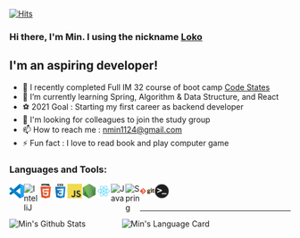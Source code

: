 [![Hits](https://hits.seeyoufarm.com/api/count/incr/badge.svg?url=https%3A%2F%2Fgithub.com%2Fnmin11%2Fhit-counter&count_bg=%2379C83D&title_bg=%23555555&icon=&icon_color=%23E7E7E7&title=hits&edge_flat=false)](https://hits.seeyoufarm.com)

### Hi there, I'm Min. I using the nickname [Loko](https://loko1124.tistory.com/)

## I'm an aspiring developer!

- 🏫 I recently completed Full IM 32 course of boot camp [Code States](https://www.codestates.com/)
- 🌱 I’m currently learning Spring, Algorithm & Data Structure, and React
- ⚽️ 2021 Goal : Starting my first career as backend developer
- 👯 I'm looking for colleagues to join the study group
- 📫 How to reach me : nmin1124@gmail.com
- ⚡ Fun fact : I love to read book and play computer game

### Languages and Tools:

<img align="left" alt="Visual Studio Code" width="26px" src="https://raw.githubusercontent.com/github/explore/80688e429a7d4ef2fca1e82350fe8e3517d3494d/topics/visual-studio-code/visual-studio-code.png" />
<img align="left" alt="IntelliJ" width="26px" src="https://user-images.githubusercontent.com/75058239/130307240-e1bb8f63-9068-46e1-993a-cb0c4b38be2d.png" />
<img align="left" alt="HTML5" width="26px" src="https://raw.githubusercontent.com/github/explore/80688e429a7d4ef2fca1e82350fe8e3517d3494d/topics/html/html.png" />
<img align="left" alt="CSS3" width="26px" src="https://raw.githubusercontent.com/github/explore/80688e429a7d4ef2fca1e82350fe8e3517d3494d/topics/css/css.png" />
<img align="left" alt="JavaScript" width="26px" src="https://raw.githubusercontent.com/github/explore/80688e429a7d4ef2fca1e82350fe8e3517d3494d/topics/javascript/javascript.png" />
<img align="left" alt="Node.js" width="26px" src="https://raw.githubusercontent.com/github/explore/80688e429a7d4ef2fca1e82350fe8e3517d3494d/topics/nodejs/nodejs.png" />
<img align="left" alt="React" width="26px" src="https://raw.githubusercontent.com/github/explore/80688e429a7d4ef2fca1e82350fe8e3517d3494d/topics/react/react.png" />
<img align="left" alt="Java" width="26px" src="https://user-images.githubusercontent.com/75058239/130308850-689243dc-6aaf-461f-96a9-91bb7e864a75.png" />
<img align="left" alt="Spring" width="26px" src="https://user-images.githubusercontent.com/75058239/130307244-f6ed206a-523e-47b2-b713-2eb8d24507b1.jpg" />
<img align="left" alt="Git" width="26px" src="https://raw.githubusercontent.com/github/explore/80688e429a7d4ef2fca1e82350fe8e3517d3494d/topics/git/git.png" />
<img align="left" alt="Terminal" width="26px" src="https://raw.githubusercontent.com/github/explore/80688e429a7d4ef2fca1e82350fe8e3517d3494d/topics/terminal/terminal.png" />

</br>
</br>

---

<img align="left" width="40%" height="135px" alt="Min's Github Stats" src="https://github-readme-stats.vercel.app/api?username=nmin11&show_icons=true&hide_border=true&theme=cobalt"/>

<img align="left" width="40%" height="135px" alt="Min's Language Card" src="https://github-readme-stats.vercel.app/api/top-langs/?username=nmin11&layout=compact"/>
